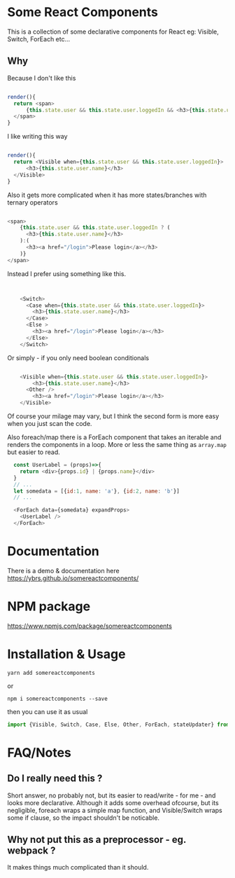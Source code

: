 # Some React Components

This is a collection of some declarative components for React eg: Visible, Switch, ForEach etc...

## Why

Because I don't like this

```javascript

render(){
  return <span>
      {this.state.user && this.state.user.loggedIn && <h3>{this.state.user.name}</h3>}
  </span>
}

```

I like writing this way

```javascript

render(){
  return <Visible when={this.state.user && this.state.user.loggedIn}>
      <h3>{this.state.user.name}</h3>
  </Visible>
}

```

Also it gets more complicated when it has more states/branches with ternary operators

```javascript

<span>
    {this.state.user && this.state.user.loggedIn ? (
      <h3>{this.state.user.name}</h3>
    ):(
      <h3><a href="/login">Please login</a></h3>
    )}
</span>

```

Instead I prefer using something like this.

```javascript


    <Switch>
      <Case when={this.state.user && this.state.user.loggedIn}>
        <h3>{this.state.user.name}</h3>
      </Case>
      <Else >
        <h3><a href="/login">Please login</a></h3>
      </Else>
    </Switch>

```

Or simply - if you only need boolean conditionals

```javascript

    <Visible when={this.state.user && this.state.user.loggedIn}>
        <h3>{this.state.user.name}</h3>
      <Other />
        <h3><a href="/login">Please login</a></h3>
    </Visible>

```

Of course your milage may vary, but I think the second form is more easy when you just scan the code.

Also foreach/map there is a ForEach component that takes an iterable and renders the components in a loop.
More or less the same thing as `array.map` but easier to read.

```javascript
  const UserLabel = (props)=>{
    return <div>{props.id} | {props.name}</div>
  }
  // ...
  let somedata = [{id:1, name: 'a'}, {id:2, name: 'b'}]
  // ...

  <ForEach data={somedata} expandProps>
    <UserLabel />
  </ForEach>
```

# Documentation

There is a demo & documentation here https://ybrs.github.io/somereactcomponents/

# NPM package

https://www.npmjs.com/package/somereactcomponents

# Installation & Usage

```
yarn add somereactcomponents
```

or

```
npm i somereactcomponents --save
```

then you can use it as usual

```javascript
import {Visible, Switch, Case, Else, Other, ForEach, stateUpdater} from "somereactcomponents";
```

# FAQ/Notes

## Do I really need this ?

Short answer, no probably not, but its easier to read/write - for me - and looks more declarative. Although it adds some overhead ofcourse, but its negligible, foreach wraps a simple map function, and Visible/Switch wraps some if clause, so the impact shouldn't be noticable.

## Why not put this as a preprocessor - eg. webpack ?

It makes things much complicated than it should.




